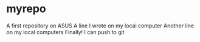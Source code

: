 # myrepo
A first repository on ASUS
A line I wrote on my local computer
Another line on my local computers
Finally! I can push to git


